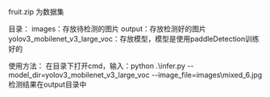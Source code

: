 fruit.zip 为数据集

目录：
	images：存放待检测的图片
	output：存放检测好的图片
	yolov3_mobilenet_v3_large_voc：存放模型，模型是使用paddleDetection训练好的


使用方法：
	在目录下打开cmd，输入：python .\infer.py --model_dir=yolov3_mobilenet_v3_large_voc --image_file=images\mixed_6.jpg
	检测结果在output目录中